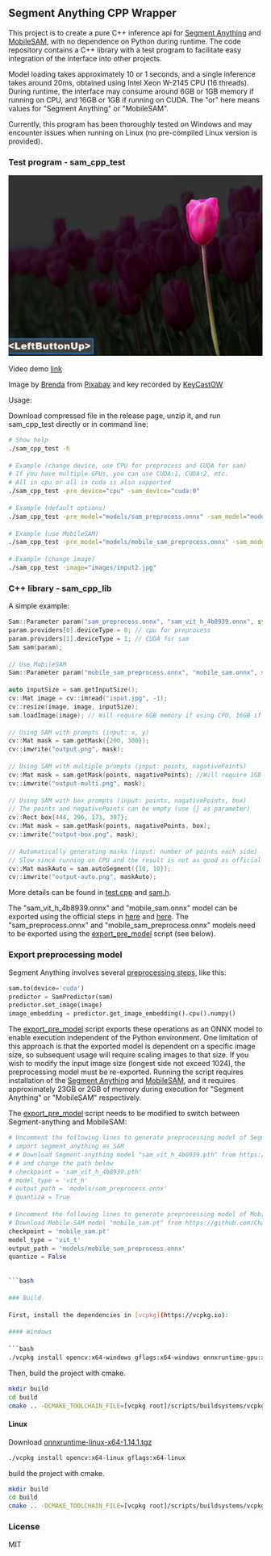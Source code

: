 ## Segment Anything CPP Wrapper

This project is to create a pure C++ inference api for [Segment Anything](https://github.com/facebookresearch/segment-anything) and [MobileSAM](https://github.com/ChaoningZhang/MobileSAM), with no dependence on Python during runtime. The code repository contains a C++ library with a test program to facilitate easy integration of the interface into other projects.

Model loading takes approximately 10 or 1 seconds, and a single inference takes around 20ms, obtained using Intel Xeon W-2145 CPU (16 threads). During runtime, the interface may consume around 6GB or 1GB memory if running on CPU, and 16GB or 1GB if running on CUDA. The "or" here means values for "Segment Anything" or "MobileSAM".

Currently, this program has been thoroughly tested on Windows and may encounter issues when running on Linux (no pre-compiled Linux version is provided).

### Test program - sam_cpp_test
![](demo.jpg)

Video demo [link](https://youtu.be/6NyobtZoPKc)

Image by <a href="https://pixabay.com/users/brenda2102-30343687/?utm_source=link-attribution&amp;utm_medium=referral&amp;utm_campaign=image&amp;utm_content=7918031">Brenda</a> from <a href="https://pixabay.com//?utm_source=link-attribution&amp;utm_medium=referral&amp;utm_campaign=image&amp;utm_content=7918031">Pixabay</a> and key recorded by [KeyCastOW](https://github.com/brookhong/KeyCastOW)

Usage:

Download compressed file in the release page, unzip it, and run sam_cpp_test directly or in command line:

```bash
# Show help
./sam_cpp_test -h

# Example (change device, use CPU for preprocess and CUDA for sam)
# If you have multiple GPUs, you can use CUDA:1, CUDA:2, etc.
# All in cpu or all in cuda is also supported
./sam_cpp_test -pre_device="cpu" -sam_device="cuda:0"

# Example (default options)
./sam_cpp_test -pre_model="models/sam_preprocess.onnx" -sam_model="models/sam_vit_h_4b8939.onnx" -image="images/input.jpg"

# Example (use MobileSAM)
./sam_cpp_test -pre_model="models/mobile_sam_preprocess.onnx" -sam_model="models/mobile_sam.onnx"

# Example (change image)
./sam_cpp_test -image="images/input2.jpg"
```

### C++ library - sam_cpp_lib

A simple example:

```cpp
Sam::Parameter param("sam_preprocess.onnx", "sam_vit_h_4b8939.onnx", std::thread::hardware_concurrency());
param.providers[0].deviceType = 0; // cpu for preprocess
param.providers[1].deviceType = 1; // CUDA for sam
Sam sam(param);

// Use MobileSAM
Sam::Parameter param("mobile_sam_preprocess.onnx", "mobile_sam.onnx", std::thread::hardware_concurrency());

auto inputSize = sam.getInputSize();
cv::Mat image = cv::imread("input.jpg", -1);
cv::resize(image, image, inputSize);
sam.loadImage(image); // Will require 6GB memory if using CPU, 16GB if using CUDA

// Using SAM with prompts (input: x, y)
cv::Mat mask = sam.getMask({200, 300});
cv::imwrite("output.png", mask);

// Using SAM with multiple prompts (input: points, nagativePoints)
cv::Mat mask = sam.getMask(points, nagativePoints); //Will require 1GB memory/graphics memory
cv::imwrite("output-multi.png", mask);

// Using SAM with box prompts (input: points, nagativePoints, box)
// The points and negativePoints can be empty (use {} as parameter)
cv::Rect box{444, 296, 171, 397};
cv::Mat mask = sam.getMask(points, nagativePoints, box);
cv::imwrite("output-box.png", mask);

// Automatically generating masks (input: number of points each side)
// Slow since running on CPU and the result is not as good as official demo
cv::Mat maskAuto = sam.autoSegment({10, 10});
cv::imwrite("output-auto.png", maskAuto);
```

More details can be found in [test.cpp](test.cpp) and [sam.h](sam.h).

The "sam_vit_h_4b8939.onnx" and "mobile_sam.onnx" model can be exported using the official steps in [here](https://github.com/facebookresearch/segment-anything#onnx-export) and [here](https://github.com/ChaoningZhang/MobileSAM#onnx-export). The "sam_preprocess.onnx" and "mobile_sam_preprocess.onnx" models need to be exported using the [export_pre_model](export_pre_model.py) script (see below).

### Export preprocessing model

Segment Anything involves several [preprocessing steps](https://github.com/facebookresearch/segment-anything/blob/main/notebooks/onnx_model_example.ipynb), like this:

```Python
sam.to(device='cuda')
predictor = SamPredictor(sam)
predictor.set_image(image)
image_embedding = predictor.get_image_embedding().cpu().numpy()
```

The [export_pre_model](export_pre_model.py) script exports these operations as an ONNX model to enable execution independent of the Python environment. One limitation of this approach is that the exported model is dependent on a specific image size, so subsequent usage will require scaling images to that size. If you wish to modify the input image size (longest side not exceed 1024), the preprocessing model must be re-exported. Running the script requires installation of the [Segment Anything](https://github.com/facebookresearch/segment-anything#getting-started) and [MobileSAM](https://github.com/ChaoningZhang/MobileSAM#getting-started), and it requires approximately 23GB or 2GB of memory during execution for "Segment Anything" or "MobileSAM" respectively.

The [export_pre_model](export_pre_model.py) script needs to be modified to switch between Segment-anything and MobileSAM:

```Python
# Uncomment the following lines to generate preprocessing model of Segment-anything
# import segment_anything as SAM
# # Download Segment-anything model "sam_vit_h_4b8939.pth" from https://github.com/facebookresearch/segment-anything#model-checkpoints
# # and change the path below
# checkpoint = 'sam_vit_h_4b8939.pth'
# model_type = 'vit_h'
# output_path = 'models/sam_preprocess.onnx'
# quantize = True

# Uncomment the following lines to generate preprocessing model of Mobile-SAM
# Download Mobile-SAM model "mobile_sam.pt" from https://github.com/ChaoningZhang/MobileSAM/blob/master/weights/mobile_sam.pt
checkpoint = 'mobile_sam.pt'
model_type = 'vit_t'
output_path = 'models/mobile_sam_preprocess.onnx'
quantize = False
```

```bash

```bash

### Build

First, install the dependencies in [vcpkg](https://vcpkg.io):

#### Windows

```bash
./vcpkg install opencv:x64-windows gflags:x64-windows onnxruntime-gpu:x64-windows
```

Then, build the project with cmake.
```bash
mkdir build
cd build
cmake .. -DCMAKE_TOOLCHAIN_FILE=[vcpkg root]/scripts/buildsystems/vcpkg.cmake
```

#### Linux

Download [onnxruntime-linux-x64-1.14.1.tgz](https://github.com/microsoft/onnxruntime/releases/download/v1.14.1/onnxruntime-linux-x64-1.14.1.tgz)

```bash
./vcpkg install opencv:x64-linux gflags:x64-linux
```

build the project with cmake.

```bash
mkdir build
cd build
cmake .. -DCMAKE_TOOLCHAIN_FILE=[vcpkg root]/scripts/buildsystems/vcpkg.cmake -DONNXRUNTIME_ROOT_DIR=[onnxruntime-linux-x64-1.14.1 root]
```

### License

MIT
